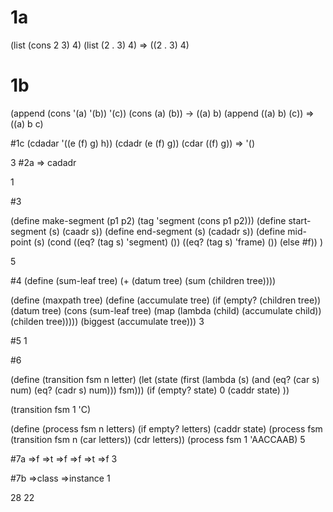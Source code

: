 # 1a
(list (cons 2 3) 4)
(list (2 . 3) 4)
=> ((2 . 3) 4)


# 1b
(append (cons '(a) '(b)) '(c))
(cons (a) (b)) -> ((a) b)
(append ((a) b) (c))
=> ((a) b c)

#1c
(cdadar '((e (f) g) h))
(cdadr (e (f) g))
(cdar ((f) g))
=> '()

3
#2a
=> cadadr

1

#3

(define make-segment (p1 p2) (tag 'segment (cons p1 p2)))
(define start-segment (s) (caadr s))
(define end-segment (s) (cadadr s))
(define mid-point (s) 
    (cond 
        ((eq? (tag s) 'segment) ())
        ((eq? (tag s) 'frame) ())
        (else #f))
)

5

#4
(define (sum-leaf tree) 
    (+ (datum tree) (sum (children tree))))
    
(define (maxpath tree)
    (define (accumulate tree)
        (if (empty? (children tree)) (datum tree)
        (cons (sum-leaf tree) (map (lambda (child) (accumulate child)) (childen tree)))))
    (biggest (accumulate tree)))
    3

#5
1

#6

(define (transition fsm n letter) 
    (let (state (first (lambda (s) (and (eq? (car s) num) (eq? (cadr s) num))) fsm)))
    (if (empty? state) 0
    (caddr state)
    ))

(transition fsm 1 'C)

(define (process fsm n letters)
    (if empty? letters) (caddr state)
    (process fsm (transition fsm n (car letters)) (cdr letters))
(process fsm 1 'AACCAAB)
5

#7a
=>f
=>t
=>f
=>f
=>t
=>f
3

#7b
=>class
=>instance
1

28
22